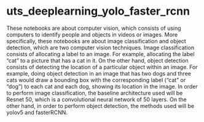 # uts_deeplearning_yolo_faster_rcnn

These notebooks are about computer vision, which consists of using computers to identify people and objects in videos or images. More specifically, these notebooks are about image classification and object detection, which are two computer vision techniques. Image classification consists of allocating a label to an image. For example, allocating the label “cat” to a picture that has a cat in it. On the other hand, object detection consists of detecting the location of a particular object within an image. For example, doing object detection in an image that has two dogs and three cats would draw a bounding box with the corresponding label (“cat” or “dog”) to each cat and each dog, showing its location in the image. In order to perform image classification, the baseline architecture used will be Resnet 50, which is a convolutional neural network of 50 layers. On the other hand, in order to perform object detection, the methods used will be yolov5 and fasterRCNN.
